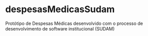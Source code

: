 # despesasMedicasSudam
Protótipo de Despesas Médicas desenvolvido com o processo de desenvolvimento de software institucional (SUDAM)
